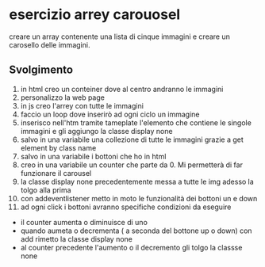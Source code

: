 esercizio arrey carouosel
===
creare un array contenente una lista di cinque immagini e creare un carosello delle immagini.
## Svolgimento

1. in html creo un conteiner dove al centro andranno le immagini
2. personalizzo la web page
3. in js creo l'arrey con tutte le immagini
4. faccio un loop dove inserirò ad ogni ciclo un immagine
5. inserisco nell'htm tramite tameplate l'elemento che contiene le singole immagini e gli aggiungo la classe display none
6. salvo in una  variabile una collezione di tutte le immagini grazie a get element by class name
7. salvo in una variabile i bottoni che ho in html 
8. creo in una variabile un counter che parte da 0. Mi permetterà di far funzionare il carousel
9. la classe display none precedentemente messa a tutte le img adesso la tolgo alla prima
10. con addeventlistener metto in moto le funzionalità dei bottoni un e down
11. ad ogni click i bottoni avranno specifiche condizioni da eseguire
  - il counter aumenta o diminuisce di uno
  - quando aumeta o decrementa ( a seconda del bottone up o down) con add rimetto la classe display none
  - al counter precedente l'aumento o il decremento gli tolgo la classse none